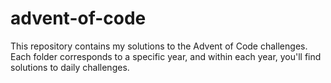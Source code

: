 # advent-of-code
This repository contains my solutions to the Advent of Code challenges. Each folder corresponds to a specific year, and within each year, you'll find solutions to daily challenges.
